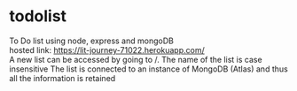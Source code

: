 # todolist
To Do list using node, express and mongoDB<br>
hosted link: 
https://lit-journey-71022.herokuapp.com/
<br>
A new list can be accessed by going to /<name of new list>. The name of the list is case insensitive
The list is connected to an instance of MongoDB (Atlas) and thus all the information is retained
